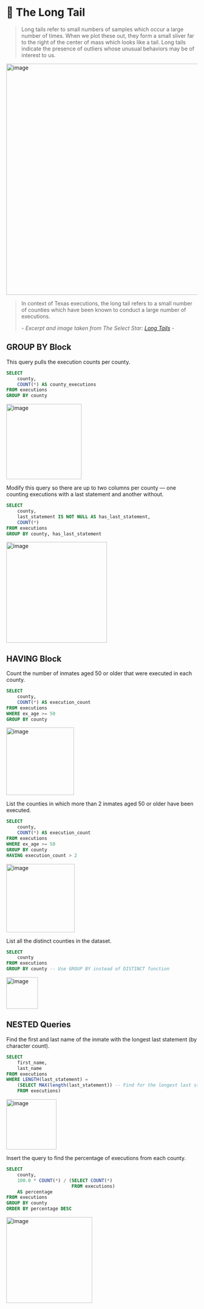 # 🚨 The Long Tail

> Long tails refer to small numbers of samples which occur a large number of times. When we plot these out, they form a small sliver far to the right of the center of mass which looks like a tail. Long tails indicate the presence of outliers whose unusual behaviors may be of interest to us. 

<img width="608" alt="image" src="https://user-images.githubusercontent.com/81607668/128803588-8dcb4cf2-997f-48c9-beaf-9556867f5dbf.png">

> In context of Texas executions, the long tail refers to a small number of counties which have been known to conduct a large number of executions.
> 
> *- Excerpt and image taken from The Select Star: [Long Tails](https://selectstarsql.com/longtail.html) -*

## GROUP BY Block

This query pulls the execution counts per county.

````sql
SELECT
	county,
	COUNT(*) AS county_executions
FROM executions
GROUP BY county
````

<img width="198" alt="image" src="https://user-images.githubusercontent.com/81607668/128805905-c4af9d59-eee1-49ea-9deb-62b08adabecc.png">

Modify this query so there are up to two columns per county — one counting executions with a last statement and another without.

````sql
SELECT
	county,
	last_statement IS NOT NULL AS has_last_statement,
	COUNT(*)
FROM executions
GROUP BY county, has_last_statement
````

<img width="265" alt="image" src="https://user-images.githubusercontent.com/81607668/128806137-9dd897ec-e775-44fe-a0aa-3e1129480903.png">

## HAVING Block

Count the number of inmates aged 50 or older that were executed in each county.

````sql
SELECT 
	county, 
	COUNT(*) AS execution_count
FROM executions
WHERE ex_age >= 50
GROUP BY county
````

<img width="178" alt="image" src="https://user-images.githubusercontent.com/81607668/128804221-f04b6aad-3fd9-4263-9f87-1c7c99447412.png">

List the counties in which more than 2 inmates aged 50 or older have been executed.

````sql
SELECT 
	county, 
	COUNT(*) AS execution_count
FROM executions
WHERE ex_age >= 50
GROUP BY county
HAVING execution_count > 2
````

<img width="180" alt="image" src="https://user-images.githubusercontent.com/81607668/128804381-7eaa76cb-0a9d-4375-9d21-beec47cf667e.png">

List all the distinct counties in the dataset.

````sql
SELECT 
	county
FROM executions
GROUP BY county -- Use GROUP BY instead of DISTINCT function
````

<img width="83" alt="image" src="https://user-images.githubusercontent.com/81607668/128804959-4206fc3f-7f4b-4504-9af3-066f60209178.png">

## NESTED Queries

Find the first and last name of the inmate with the longest last statement (by character count).

````sql
SELECT 
	first_name, 
	last_name
FROM executions
WHERE LENGTH(last_statement) =
	(SELECT MAX(length(last_statement)) -- Find for the longest last statement by character count
	FROM executions)
````

<img width="132" alt="image" src="https://user-images.githubusercontent.com/81607668/128805221-f10fb514-0868-4fb6-9d87-46ce8fa3b8b4.png">

Insert the <count-of-all-rows> query to find the percentage of executions from each county.
	
````sql
SELECT
	county,
	100.0 * COUNT(*) / (SELECT COUNT(*)
                    	FROM executions) 
	AS percentage
FROM executions
GROUP BY county
ORDER BY percentage DESC
````
 
<img width="226" alt="image" src="https://user-images.githubusercontent.com/81607668/128805485-49fa5aa4-f038-4ccc-aab2-e47760a277ba.png">












